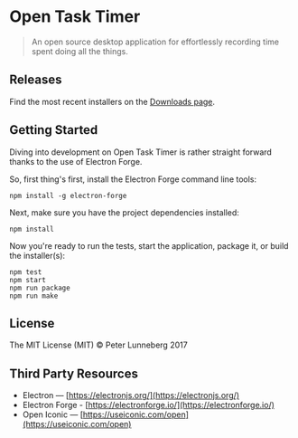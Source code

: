 # Open Task Timer

> An open source desktop application for effortlessly recording time spent doing all the things.

## Releases

Find the most recent installers on the [Downloads page](https://bitbucket.org/nemesisx00/open-task-timer/downloads/).

## Getting Started

Diving into development on Open Task Timer is rather straight forward thanks to the use of Electron Forge.

So, first thing's first, install the Electron Forge command line tools:
```
npm install -g electron-forge
```

Next, make sure you have the project dependencies installed:
```
npm install
```

Now you're ready to run the tests, start the application, package it, or build the installer(s):
```
npm test
npm start
npm run package
npm run make
```

## License

The MIT License (MIT) © Peter Lunneberg 2017

## Third Party Resources

* Electron — [https://electronjs.org/](https://electronjs.org/)
* Electron Forge - [https://electronforge.io/](https://electronforge.io/)
* Open Iconic — [https://useiconic.com/open](https://useiconic.com/open)